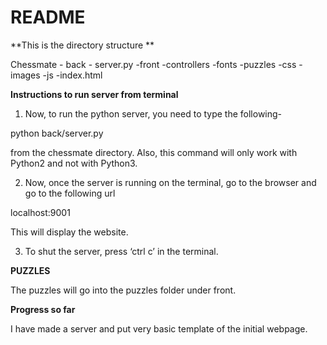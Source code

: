 # README #

**This is the directory structure ** 

Chessmate
	- back
		- server.py
	-front
		-controllers
		-fonts
		-puzzles
		-css
		-images
		-js
		-index.html


**Instructions to run server from terminal**

1) Now, to run the python server, you need to type the following-

python back/server.py

from the chessmate directory. Also, this command will only work with Python2 and not with Python3.

2) Now, once the server is running on the terminal, go to the browser and go to the following url 

localhost:9001

This will display the website.

3) To shut the server, press ‘ctrl c’ in the terminal.


**PUZZLES**

The puzzles will go into the puzzles folder under front.


**Progress so far** 

I have made a server and put very basic template of the initial webpage.